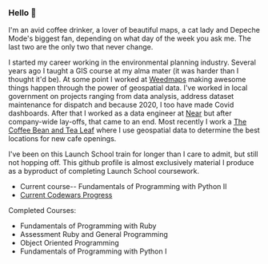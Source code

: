 ### Hello 👋

I'm an avid coffee drinker, a lover of beautiful maps, a cat lady and Depeche Mode's biggest fan, depending on what day of the week you ask me. The last two are the only two that never change.

I started my career working in the environmental planning industry. Several years ago I taught a GIS course at my alma mater (it was harder than I thought it'd be). At some point I worked at [Weedmaps](https://weedmaps.com/) making awesome things happen through the power of geospatial data. I've worked in local government on projects ranging from data analysis, address dataset maintenance for dispatch and because 2020, I too have made Covid dashboards. After that I worked as a data engineer at [Near](https://near.com/) but after company-wide lay-offs, that came to an end. Most recently I work a [The Coffee Bean and Tea Leaf](https://coffeebean.com/) where I use geospatial data to determine the best locations for new cafe openings.

I've been on this Launch School train for longer than I care to admit, but still not hopping off. This github profile is almost exclusively material I produce as a byproduct of completing Launch School coursework.
  

  - Current course-- Fundamentals of Programming with Python II
  - [Current Codewars Progress](https://www.codewars.com/users/iselasoria/badges/small)
  
Completed Courses: 
- Fundamentals of Programming with Ruby
- Assessment Ruby and General Programming
- Object Oriented Programming
- Fundamentals of Programming with Python I
<!--
**iselasoria/iselasoria** is a ✨ _special_ ✨ repository because its `README.md` (this file) appears on your GitHub profile.

Here are some ideas to get you started:

- 🔭 I’m currently working on ...
- 🌱 I’m currently learning ...
- 👯 I’m looking to collaborate on ...
- 🤔 I’m looking for help with ...
- 💬 Ask me about ...
- 📫 How to reach me: ...
- 😄 Pronouns: ...
- ⚡ Fun fact: ...
-->
